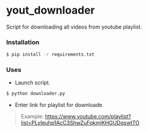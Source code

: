 # yout_downloader

Script for downloading all videos from youtube playlist.

### Installation

```sh
$ pip install -r requirements.txt
```

### Uses

  - Launch script.
  ```sh
  $ python downloader.py
  ```
  - Enter link for playlist for downloade.

  > Example:
  > https://www.youtube.com/playlist?list=PLyIeuhp1AcC3ShwZuFqkmjKHGUDqswtTO
